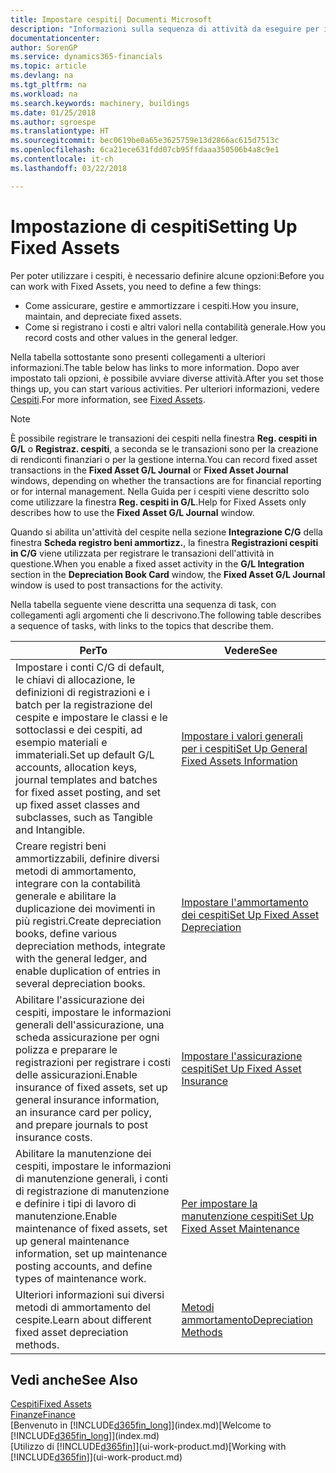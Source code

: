 ```yaml
---
title: Impostare cespiti| Documenti Microsoft
description: "Informazioni sulla sequenza di attività da eseguire per impostare i cespiti, ad esempio macchinari o edifici."
documentationcenter: 
author: SorenGP
ms.service: dynamics365-financials
ms.topic: article
ms.devlang: na
ms.tgt_pltfrm: na
ms.workload: na
ms.search.keywords: machinery, buildings
ms.date: 01/25/2018
ms.author: sgroespe
ms.translationtype: HT
ms.sourcegitcommit: bec0619be0a65e3625759e13d2866ac615d7513c
ms.openlocfilehash: 6ca21ece631fdd07cb95ffdaaa350506b4a8c9e1
ms.contentlocale: it-ch
ms.lasthandoff: 03/22/2018

---
```

# <a name="setting-up-fixed-assets"></a><span data-ttu-id="7f156-103">Impostazione di cespiti</span><span class="sxs-lookup"><span data-stu-id="7f156-103">Setting Up Fixed Assets</span></span>
<span data-ttu-id="7f156-104">Per poter utilizzare i cespiti, è necessario definire alcune opzioni:</span><span class="sxs-lookup"><span data-stu-id="7f156-104">Before you can work with Fixed Assets, you need to define a few things:</span></span>  

* <span data-ttu-id="7f156-105">Come assicurare, gestire e ammortizzare i cespiti.</span><span class="sxs-lookup"><span data-stu-id="7f156-105">How you insure, maintain, and depreciate fixed assets.</span></span>  
* <span data-ttu-id="7f156-106">Come si registrano i costi e altri valori nella contabilità generale.</span><span class="sxs-lookup"><span data-stu-id="7f156-106">How you record costs and other values in the general ledger.</span></span>  

<span data-ttu-id="7f156-107">Nella tabella sottostante sono presenti collegamenti a ulteriori informazioni.</span><span class="sxs-lookup"><span data-stu-id="7f156-107">The table below has links to more information.</span></span> <span data-ttu-id="7f156-108">Dopo aver impostato tali opzioni, è possibile avviare diverse attività.</span><span class="sxs-lookup"><span data-stu-id="7f156-108">After you set those things up, you can start various activities.</span></span> <span data-ttu-id="7f156-109">Per ulteriori informazioni, vedere [Cespiti](fa-manage.md).</span><span class="sxs-lookup"><span data-stu-id="7f156-109">For more information, see [Fixed Assets](fa-manage.md).</span></span>  

> [!NOTE]  
>   <span data-ttu-id="7f156-110">È possibile registrare le transazioni dei cespiti nella finestra **Reg. cespiti in G/L** o **Registraz. cespiti**, a seconda se le transazioni sono per la creazione di rendiconti finanziari o per la gestione interna.</span><span class="sxs-lookup"><span data-stu-id="7f156-110">You can record fixed asset transactions in the **Fixed Asset G/L Journal** or **Fixed Asset Journal** windows, depending on whether the transactions are for financial reporting or for internal management.</span></span> <span data-ttu-id="7f156-111">Nella Guida per i cespiti viene descritto solo come utilizzare la finestra **Reg. cespiti in G/L**.</span><span class="sxs-lookup"><span data-stu-id="7f156-111">Help for Fixed Assets only describes how to use the **Fixed Asset G/L Journal** window.</span></span>  

<span data-ttu-id="7f156-112">Quando si abilita un'attività del cespite nella sezione **Integrazione C/G** della finestra **Scheda registro beni ammortizz.**, la finestra **Registrazioni cespiti in C/G** viene utilizzata per registrare le transazioni dell'attività in questione.</span><span class="sxs-lookup"><span data-stu-id="7f156-112">When you enable a fixed asset activity in the **G/L Integration** section in the **Depreciation Book Card** window, the **Fixed Asset G/L Journal** window is used to post transactions for the activity.</span></span>

<span data-ttu-id="7f156-113">Nella tabella seguente viene descritta una sequenza di task, con collegamenti agli argomenti che li descrivono.</span><span class="sxs-lookup"><span data-stu-id="7f156-113">The following table describes a sequence of tasks, with links to the topics that describe them.</span></span>  

| <span data-ttu-id="7f156-114">Per</span><span class="sxs-lookup"><span data-stu-id="7f156-114">To</span></span> | <span data-ttu-id="7f156-115">Vedere</span><span class="sxs-lookup"><span data-stu-id="7f156-115">See</span></span> |
| --- | --- |
| <span data-ttu-id="7f156-116">Impostare i conti C/G di default, le chiavi di allocazione, le definizioni di registrazioni e i batch per la registrazione del cespite e impostare le classi e le sottoclassi e dei cespiti, ad esempio materiali e immateriali.</span><span class="sxs-lookup"><span data-stu-id="7f156-116">Set up default G/L accounts, allocation keys, journal templates and batches for fixed asset posting, and set up fixed asset classes and subclasses, such as Tangible and Intangible.</span></span> |[<span data-ttu-id="7f156-117">Impostare i valori generali per i cespiti</span><span class="sxs-lookup"><span data-stu-id="7f156-117">Set Up General Fixed Assets Information</span></span>](fa-how-setup-general.md) |
| <span data-ttu-id="7f156-118">Creare registri beni ammortizzabili, definire diversi metodi di ammortamento, integrare con la contabilità generale e abilitare la duplicazione dei movimenti in più registri.</span><span class="sxs-lookup"><span data-stu-id="7f156-118">Create depreciation books, define various depreciation methods, integrate with the general ledger, and enable duplication of entries in several depreciation books.</span></span> |[<span data-ttu-id="7f156-119">Impostare l'ammortamento dei cespiti</span><span class="sxs-lookup"><span data-stu-id="7f156-119">Set Up Fixed Asset Depreciation</span></span>](fa-how-setup-depreciation.md) |
| <span data-ttu-id="7f156-120">Abilitare l'assicurazione dei cespiti, impostare le informazioni generali dell'assicurazione, una scheda assicurazione per ogni polizza e preparare le registrazioni per registrare i costi delle assicurazioni.</span><span class="sxs-lookup"><span data-stu-id="7f156-120">Enable insurance of fixed assets, set up general insurance information, an insurance card per policy, and prepare journals to post insurance costs.</span></span> |[<span data-ttu-id="7f156-121">Impostare l'assicurazione cespiti</span><span class="sxs-lookup"><span data-stu-id="7f156-121">Set Up Fixed Asset Insurance</span></span>](fa-how-setup-insurance.md) |
| <span data-ttu-id="7f156-122">Abilitare la manutenzione dei cespiti, impostare le informazioni di manutenzione generali, i conti di registrazione di manutenzione e definire i tipi di lavoro di manutenzione.</span><span class="sxs-lookup"><span data-stu-id="7f156-122">Enable maintenance of fixed assets, set up general maintenance information, set up maintenance posting accounts, and define types of maintenance work.</span></span> |[<span data-ttu-id="7f156-123">Per impostare la manutenzione cespiti</span><span class="sxs-lookup"><span data-stu-id="7f156-123">Set Up Fixed Asset Maintenance</span></span>](fa-how-setup-maintenance.md) |
| <span data-ttu-id="7f156-124">Ulteriori informazioni sui diversi metodi di ammortamento del cespite.</span><span class="sxs-lookup"><span data-stu-id="7f156-124">Learn about different fixed asset depreciation methods.</span></span> |[<span data-ttu-id="7f156-125">Metodi ammortamento</span><span class="sxs-lookup"><span data-stu-id="7f156-125">Depreciation Methods</span></span>](fa-depreciation-methods.md) |

## <a name="see-also"></a><span data-ttu-id="7f156-126">Vedi anche</span><span class="sxs-lookup"><span data-stu-id="7f156-126">See Also</span></span>
[<span data-ttu-id="7f156-127">Cespiti</span><span class="sxs-lookup"><span data-stu-id="7f156-127">Fixed Assets</span></span>](fa-manage.md)  
[<span data-ttu-id="7f156-128">Finanze</span><span class="sxs-lookup"><span data-stu-id="7f156-128">Finance</span></span>](finance.md)  
<span data-ttu-id="7f156-129">[Benvenuto in [!INCLUDE[d365fin_long](includes/d365fin_long_md.md)]](index.md)</span><span class="sxs-lookup"><span data-stu-id="7f156-129">[Welcome to [!INCLUDE[d365fin_long](includes/d365fin_long_md.md)]](index.md)</span></span>  
<span data-ttu-id="7f156-130">[Utilizzo di [!INCLUDE[d365fin](includes/d365fin_md.md)]](ui-work-product.md)</span><span class="sxs-lookup"><span data-stu-id="7f156-130">[Working with [!INCLUDE[d365fin](includes/d365fin_md.md)]](ui-work-product.md)</span></span>


